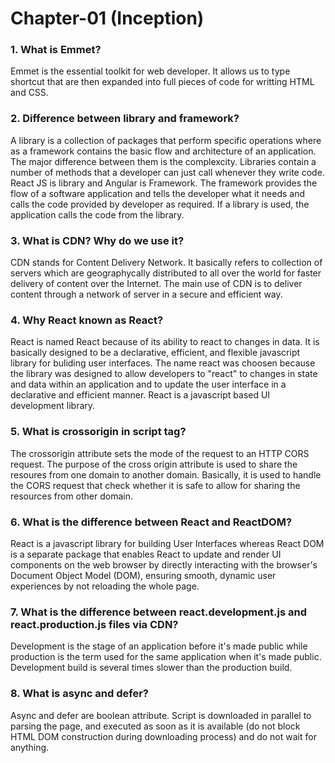 
# Chapter-01 (Inception)

### 1. What is Emmet? 
Emmet is the essential toolkit for web developer. It allows us to type shortcut that are then expanded into full pieces of code for writting HTML and CSS.

### 2. Difference between library and framework? 
A library is a collection of packages that perform specific operations where as a framework contains the basic flow and architecture of an application. The major difference between them is the complexcity. Libraries contain a number of methods that a developer can just call whenever they write code. React JS is library and Angular is Framework. The framework provides the flow of a software application and tells the developer what it needs and calls the code provided by developer as required. If a library is used, the application calls the code from the library.

### 3. What is CDN? Why do we use it?
CDN stands for Content Delivery Network. It basically refers to collection of servers which are geographycally distributed to all over the world for faster delivery of content over the Internet. The main use of CDN is to deliver content through a network of server in a secure and efficient way.

### 4. Why React known as React?
React is  named React because of its ability to react to changes in data. It is basically designed to be a declarative, efficient, and flexible javascript library for buliding user interfaces. The name react was choosen because the library was designed to allow developers to "react" to changes in state and data within an application and to update the user interface in a declarative and efficient manner. React is a javascript based UI development library.

### 5. What is crossorigin in script tag?
The crossorigin attribute sets the mode of the request to an HTTP CORS request. The purpose of the cross origin attribute is used to share the resoures from one domain to another domain. Basically, it is used to handle the CORS request that check whether it is safe to allow for sharing the resources from other domain. 

### 6. What is the difference between React and ReactDOM?
React is a javascript library for building User Interfaces whereas React DOM is a separate package that enables React to update and render UI components on the web browser by directly interacting with the browser's Document Object Model (DOM), ensuring smooth, dynamic user experiences by not reloading the whole page.

### 7. What is the difference between react.development.js and react.production.js files via CDN?
Development is the stage of an application before it's made public while production is the term used for the same application when it's made public. Development build is several times slower than the production build. 

### 8. What is async and defer?
Async and defer are boolean attribute. Script is downloaded in parallel to parsing the page, and executed as soon as it is available (do not block HTML DOM construction during downloading process) and do not wait for anything.  
